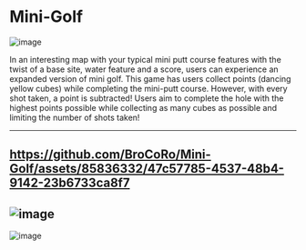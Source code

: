 # Mini-Golf

![image]("https://github.com/BroCoRo/Mini-Golf/assets/85836332/1cf2cf0e-3e74-45e8-8776-a8bdfdf11845")

In an interesting map with your typical mini putt course features with the twist of a base site, water feature and a score, users can experience an expanded version of mini golf. This game has users collect points (dancing yellow cubes) while completing the mini-putt course. However, with every shot taken, a point is subtracted! Users aim to complete the hole with the highest points possible while collecting as many cubes as possible and limiting the number of shots taken!

---
https://github.com/BroCoRo/Mini-Golf/assets/85836332/47c57785-4537-48b4-9142-23b6733ca8f7
---
![image]("https://github.com/BroCoRo/Mini-Golf/assets/85836332/5b26c622-7c5c-4718-81f0-69e4f5e57b04")
---
![image]("https://github.com/BroCoRo/Mini-Golf/assets/85836332/83ba90aa-983f-4823-a3e4-2fb1371e3b5a")
